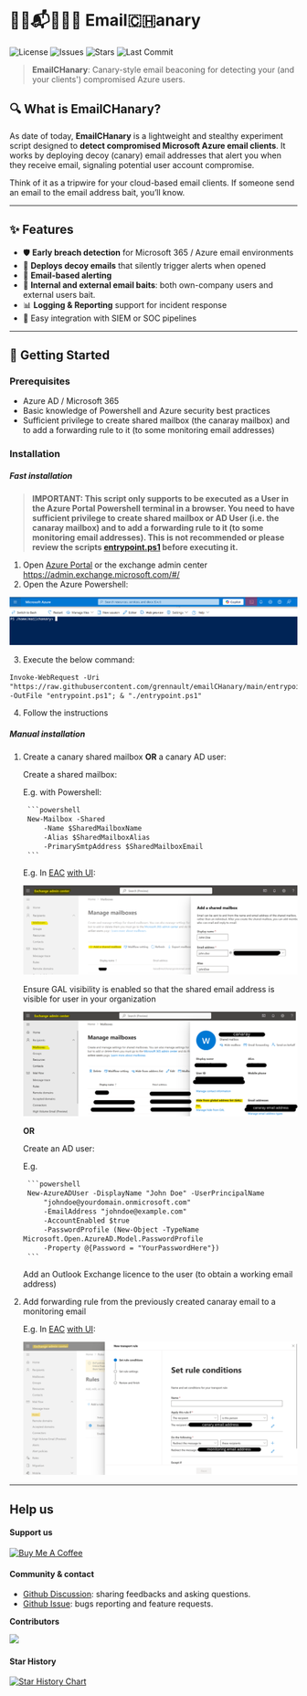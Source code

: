 # 🕵️‍♂️📬👨🏻‍💻 Email🇨🇭anary

![License](https://img.shields.io/github/license/grennault/emailCHanary)
![Issues](https://img.shields.io/github/issues/grennault/emailCHanary)
![Stars](https://img.shields.io/github/stars/grennault/emailCHanary)
![Last Commit](https://img.shields.io/github/last-commit/grennault/emailCHanary)

> **EmailCHanary**: Canary-style email beaconing for detecting your (and your clients') compromised Azure users.

## 🔍 What is EmailCHanary?

As date of today, **EmailCHanary** is a lightweight and stealthy experiment script designed to **detect compromised Microsoft Azure email clients**. It works by deploying decoy (canary) email addresses that alert you when they receive email, signaling potential user account compromise.

Think of it as a tripwire for your cloud-based email clients. If someone send an email to the email address bait, you’ll know.

---

## ✨ Features

- 🛡️ **Early breach detection** for Microsoft 365 / Azure email environments
- 📨 **Deploys decoy emails** that silently trigger alerts when opened
- 🔗 **Email-based alerting**
- 👥 **Internal and external email baits**: both own-company users and external users bait.
- 📊 **Logging & Reporting** support for incident response
- 🧰 Easy integration with SIEM or SOC pipelines

---

## 🚀 Getting Started

### Prerequisites

- Azure AD / Microsoft 365
- Basic knowledge of Powershell and Azure security best practices
- Sufficient privilege to create shared mailbox (the canaray mailbox) and to add a forwarding rule to it (to some monitoring email addresses)

### Installation

##### Fast installation

> **IMPORTANT: This script only supports to be executed as a User in the Azure Portal Powershell terminal in a browser. You need to have sufficient privilege to create shared mailbox or AD User (i.e. the canaray mailbox) and to add a forwarding rule to it (to some monitoring email addresses). This is not recommended or please review the scripts [entrypoint.ps1](./entrypoint.ps1) before executing it.**

1. Open [Azure Portal](https://portal.azure.com/#home) or the exchange admin center https://admin.exchange.microsoft.com/#/
2. Open the Azure Powershell:

![Open Azure Powershell](./img/openAzurePS.jpg)

3. Execute the below command:

```
Invoke-WebRequest -Uri "https://raw.githubusercontent.com/grennault/emailCHanary/main/entrypoint.ps1" -OutFile "entrypoint.ps1"; & "./entrypoint.ps1"
```

4. Follow the instructions


##### Manual installation

1. Create a canary shared mailbox __OR__ a canary AD user:

    Create a shared mailbox:

      E.g. with Powershell:

        ```powershell
        New-Mailbox -Shared
            -Name $SharedMailboxName
            -Alias $SharedMailboxAlias
            -PrimarySmtpAddress $SharedMailboxEmail
        ```

      E.g. In [EAC](https://admin.cloud.microsoft) [with UI](https://learn.microsoft.com/en-us/exchange/collaboration-exo/shared-mailboxes#use-the-eac-to-create-a-shared-mailbox):

      ![Create shared mailbox](./img/createSharedMailbox.png)

    Ensure GAL visibility is enabled so that the shared email address is visible for user in your organization

    ![Verify GAL visibility](./img/verifyGALVisibility.png)

    __OR__

    Create an AD user:

      E.g. 

        ```powershell
        New-AzureADUser -DisplayName "John Doe" -UserPrincipalName 
            "johndoe@yourdomain.onmicrosoft.com" 
            -EmailAddress "johndoe@example.com"
            -AccountEnabled $true 
            -PasswordProfile (New-Object -TypeName Microsoft.Open.AzureAD.Model.PasswordProfile 
            -Property @{Password = "YourPasswordHere"})
        ```

    Add an Outlook Exchange licence to the user (to obtain a working email address)

2. Add forwarding rule from the previously created canaray email to a monitoring email

    E.g. In [EAC](https://admin.cloud.microsoft) [with UI](https://learn.microsoft.com/en-us/exchange/recipients-in-exchange-online/manage-user-mailboxes/configure-email-forwarding):

    ![Add forwarding rule](./img/addForwardingRule.png)

---

## Help us

#### Support us

<a href="https://www.buymeacoffee.com/grennault" target="_blank"><img src="https://cdn.buymeacoffee.com/buttons/default-orange.png" alt="Buy Me A Coffee" height="41" width="174"></a>

#### Community & contact

- [Github Discussion](https://github.com/grennault/emailCHanary/discussions): sharing feedbacks and asking questions.
- [Github Issue](https://github.com/grennault/emailCHanary/issues): bugs reporting and feature requests.

**Contributors**

<a href="https://github.com/grennault/emailCHanary/graphs/contributors">
  <img src="https://contrib.rocks/image?repo=grennault/emailCHanary" />
</a>

#### Star History

<a href="https://www.star-history.com/#grennault/emailCHanary&Timeline">
 <picture>
   <source media="(prefers-color-scheme: dark)" srcset="https://api.star-history.com/svg?repos=grennault/emailCHanary&type=Timeline&theme=dark" />
   <source media="(prefers-color-scheme: light)" srcset="https://api.star-history.com/svg?repos=grennault/emailCHanary&type=Timeline" />
   <img alt="Star History Chart" src="https://api.star-history.com/svg?repos=grennault/emailCHanary&type=Timeline" />
 </picture>
</a>

